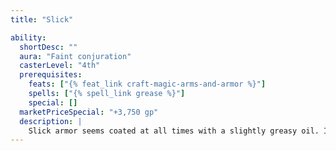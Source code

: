 ```yaml
---
title: "Slick"

ability:
  shortDesc: ""
  aura: "Faint conjuration"
  casterLevel: "4th"
  prerequisites:
    feats: ["{% feat_link craft-magic-arms-and-armor %}"]
    spells: ["{% spell_link grease %}"]
    special: []
  marketPriceSpecial: "+3,750 gp"
  description: |
    Slick armor seems coated at all times with a slightly greasy oil. It provides a +5 competence bonus on its wearer's {% skill_link escape-artist %} checks. (The armor's armor check penalty still applies normally.)
---
```

